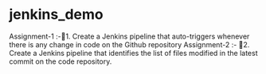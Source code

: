 # jenkins_demo
Assignment-1 :-1. Create a Jenkins pipeline that auto-triggers whenever there is any change in code on the Github repository
Assignment-2 :- 2. Create a Jenkins pipeline that identifies the list of files modified in the latest commit on the code repository.
